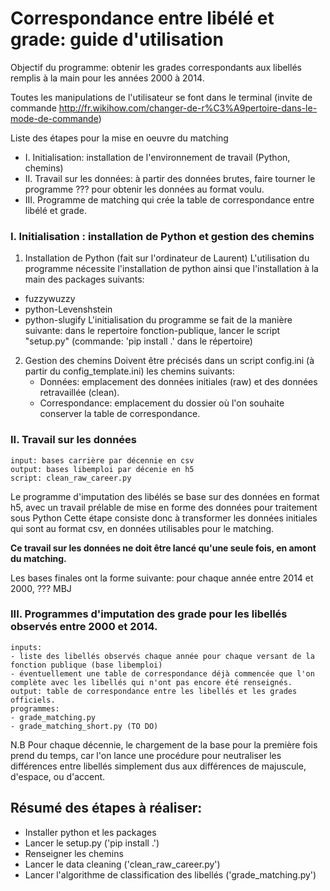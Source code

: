 # Correspondance entre libélé et grade: guide d'utilisation

Objectif du programme: obtenir les grades correspondants aux libellés remplis à la main pour les années 2000 à 2014. 

Toutes les manipulations de l'utilisateur se font dans le terminal (invite de commande http://fr.wikihow.com/changer-de-r%C3%A9pertoire-dans-le-mode-de-commande)

Liste des étapes pour la mise en oeuvre du matching
  - I. Initialisation: installation de l'environnement de travail (Python, chemins)
  - II. Travail sur les données: à partir des données brutes, faire tourner le programme ??? pour obtenir les données au format voulu. 
  - III. Programme de matching qui crée la table de correspondance entre libélé et grade. 


### I. Initialisation : installation de Python et gestion des chemins 

1. Installation de Python (fait sur l'ordinateur de Laurent)
L'utilisation du programme nécessite l'installation de python ainsi que l'installation à la main des packages suivants: 
- fuzzywuzzy
- python-Levenshstein
- python-slugify
L'initialisation du programme se fait de la manière suivante: dans le repertoire fonction-publique, 
lancer le script "setup.py" (commande: 'pip install .' dans le répertoire)

2. Gestion des chemins
    Doivent être précisés dans un script config.ini (à partir du config_template.ini) les chemins suivants: 
    - Données: emplacement des données initiales (raw) et des données retravaillée (clean). 
    - Correspondance: emplacement du dossier où l'on souhaite conserver la table de correspondance.

### II. Travail sur les données

    input: bases carrière par décennie en csv
    output: bases libemploi par décenie en h5
    script: clean_raw_career.py

Le programme d'imputation des libélés se base sur des données en format h5, avec un travail prélable de mise en forme des données pour traitement sous Python
Cette étape consiste donc à transformer les données initiales qui sont au format csv, en données utilisables pour le matching. 

__Ce travail sur les données ne doit être lancé qu'une seule fois, en amont du matching.__ 

Les bases finales ont la forme suivante: pour chaque année entre 2014 et 2000, ??? MBJ

### III. Programmes d'imputation des grade pour les libellés observés entre 2000 et 2014. 

    inputs: 
    - liste des libellés observés chaque année pour chaque versant de la fonction publique (base libemploi)
    - éventuellement une table de correspondance déjà commencée que l'on complète avec les libellés qui n'ont pas encore été renseignés.
    output: table de correspondance entre les libellés et les grades officiels. 
    programmes: 
    - grade_matching.py
    - grade_matching_short.py (TO DO)

N.B Pour chaque décennie, le chargement de la base pour la première fois prend du temps, car l'on lance une procédure pour neutraliser
les différences entre libellés simplement dus aux différences de majuscule, d'espace, ou d'accent. 


##  Résumé des étapes à réaliser: 

 - Installer python et les packages
 - Lancer le setup.py ('pip install .')
 - Renseigner les chemins 
 - Lancer le data cleaning ('clean_raw_career.py')
 - Lancer l'algorithme de classification des libellés ('grade_matching.py')
